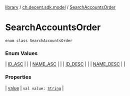 [library](../../index.md) / [ch.decent.sdk.model](../index.md) / [SearchAccountsOrder](./index.md)

# SearchAccountsOrder

`enum class SearchAccountsOrder`

### Enum Values

| [ID_ASC](-i-d_-a-s-c.md) |  |
| [NAME_ASC](-n-a-m-e_-a-s-c.md) |  |
| [ID_DESC](-i-d_-d-e-s-c.md) |  |
| [NAME_DESC](-n-a-m-e_-d-e-s-c.md) |  |

### Properties

| [value](value.md) | `val value: `[`String`](https://kotlinlang.org/api/latest/jvm/stdlib/kotlin/-string/index.html) |

